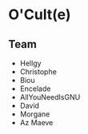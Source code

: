 # O'Cult(e)

##

## Team

 * Hellgy
 * Christophe
 * Biou
 * Encelade
 * AllYouNeedIsGNU
 * David
 * Morgane
 * Az Maeve